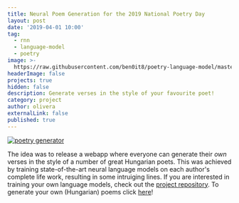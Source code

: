 ```yaml
---
title: Neural Poem Generation for the 2019 National Poetry Day
layout: post
date: '2019-04-01 10:00'
tag:
  - rnn
  - language-model
  - poetry
image: >-
  https://raw.githubusercontent.com/ben0it8/poetry-language-model/master/pics/versgen.gif
headerImage: false
projects: true
hidden: false
description: Generate verses in the style of your favourite poet!
category: project
author: olivera
externalLink: false
published: true
---
```

[![poetry generator](https://github.com/ben0it8/poetry-language-model/blob/master/pics/versgen.gif?raw=true)](http://oddnumberofeyes.com/versgenerator/)

The idea was to release a webapp where everyone can generate their _own_ verses in the style of a number of great Hungarian poets. This was achieved by training state-of-the-art neural language models on each author's complete life work, resulting in some intruiging lines. 
If you are interested in training your own language models, check out the [project repository](https://github.com/ben0it8/poetry-language-model).
To generate your own (Hungarian) poems click [here](http://oddnumberofeyes.com/versgenerator/)!
